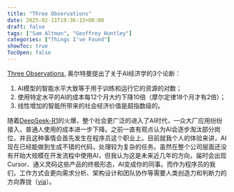 ```yaml
---
title: "Three Observations"
date: 2025-02-11T19:36:13+08:00
draft: false
tags: ["Sam Altman", "Geoffrey Huntley"]
categories: ["Things I've Found"]
showToc: true
TocOpen: false
---
```


[Three Observations](https://blog.samaltman.com/three-observations), 奥尔特曼提出了关于AI经济学的3个论断：
1. AI模型的智能水平大致等于用于训练和运行它的资源的对数；
2. 使用特定水平的AI的成本每12个月大约下降10倍（摩尔定律18个月才有2倍）；
3. 线性增加的智能所带来的社会经济价值是超指数级的。

随着[DeepSeek-R1](https://github.com/deepseek-ai/DeepSeek-R1)的火爆，整个社会更广泛的进入了AI时代，一众大厂应用纷纷接入，普通人使用的成本进一步下降。之前一直有观点认为AI会逐步淘汰部分岗位，并且这种事情会首先发生在程序员这个职业上。目前就我个人的体验来讲，AI现在已经能做到生成不错的代码，处理较为复杂的任务。虽然在整个公司层面还没有开始大规模在开发流程中使用AI，但我认为这是未来近几年的方向，届时会出现Cursor、通义灵码这些产品的终极形态，AI变成你的同事。而作为程序员的我们，工作方式会更向需求分析、架构设计和团队协作等需要人类创造力和判断力的方向靠拢（[via](https://ghuntley.com/dothings/)）。